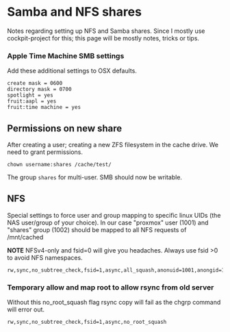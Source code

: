 # Samba and NFS shares

Notes regarding setting up NFS and Samba shares. Since I mostly use cockpit-project for this; this page will be mostly notes, tricks or tips.

### Apple Time Machine SMB settings

Add these additional settings to OSX defaults.
```
create mask = 0600
directory mask = 0700
spotlight = yes
fruit:aapl = yes
fruit:time machine = yes
```

## Permissions on new share

After creating a user; creating a new ZFS filesystem in the cache drive. We need to grant permissions.

```
chown username:shares /cache/test/
```

The group `shares` for multi-user. SMB should now be writable. 

## NFS

Special settings to force user and group mapping to specific linux UIDs (the NAS user/group of your choice). In our case "proxmox" user (1001) and "shares" group (1002) should be mapped to all NFS requests of /mnt/cached

**NOTE** NFSv4-only and fsid=0 will give you headaches. Always use fsid >0 to avoid NFS namespaces.

```
rw,sync,no_subtree_check,fsid=1,async,all_squash,anonuid=1001,anongid=1002
```

### Temporary allow and map root to allow rsync from old server

Without this no_root_squash flag rsync copy will fail as the chgrp command will error out.

```
rw,sync,no_subtree_check,fsid=1,async,no_root_squash
```